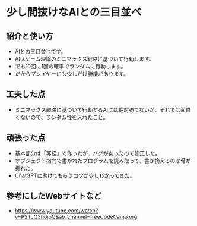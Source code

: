 # 少し間抜けなAIとの三目並べ
## 紹介と使い方
- AIとの三目並べです。
- AIはゲーム理論のミニマックス戦略に基づいて行動します。
- でも10回に1回の確率でランダムに行動します。
- だからプレイヤーにも少しだけ勝機があります。
## 工夫した点
- ミニマックス戦略に基づいて行動するAIには絶対勝てないが、それでは面白くないので、ランダム性を入れたこと。
## 頑張った点
- 基本部分は「写経」で作ったが、バグがあったので修正した。
- オブジェクト指向で書かれたプログラムを読み取って、書き換えるのは骨が折れた。
- ChatGPTに助けてもらうコツが少しわかってきた。
## 参考にしたWebサイトなど
- https://www.youtube.com/watch?v=P2TcQ3h0ipQ&ab_channel=freeCodeCamp.org